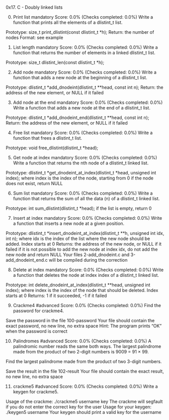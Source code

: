 0x17. C - Doubly linked lists


0. Print list
mandatory
Score: 0.0% (Checks completed: 0.0%)
Write a function that prints all the elements of a dlistint_t list.

Prototype: size_t print_dlistint(const dlistint_t *h);
Return: the number of nodes
Format: see example


1. List length
mandatory
Score: 0.0% (Checks completed: 0.0%)
Write a function that returns the number of elements in a linked dlistint_t list.

Prototype: size_t dlistint_len(const dlistint_t *h);


2. Add node
mandatory
Score: 0.0% (Checks completed: 0.0%)
Write a function that adds a new node at the beginning of a dlistint_t list.

Prototype: dlistint_t *add_dnodeint(dlistint_t **head, const int n);
Return: the address of the new element, or NULL if it failed


3. Add node at the end
mandatory
Score: 0.0% (Checks completed: 0.0%)
Write a function that adds a new node at the end of a dlistint_t list.

Prototype: dlistint_t *add_dnodeint_end(dlistint_t **head, const int n);
Return: the address of the new element, or NULL if it failed


4. Free list
mandatory
Score: 0.0% (Checks completed: 0.0%)
Write a function that frees a dlistint_t list.

Prototype: void free_dlistint(dlistint_t *head);


5. Get node at index
mandatory
Score: 0.0% (Checks completed: 0.0%)
Write a function that returns the nth node of a dlistint_t linked list.

Prototype: dlistint_t *get_dnodeint_at_index(dlistint_t *head, unsigned int index);
where index is the index of the node, starting from 0
if the node does not exist, return NULL


6. Sum list
mandatory
Score: 0.0% (Checks completed: 0.0%)
Write a function that returns the sum of all the data (n) of a dlistint_t linked list.

Prototype: int sum_dlistint(dlistint_t *head);
if the list is empty, return 0


7. Insert at index
mandatory
Score: 0.0% (Checks completed: 0.0%)
Write a function that inserts a new node at a given position.

Prototype: dlistint_t *insert_dnodeint_at_index(dlistint_t **h, unsigned int idx, int n);
where idx is the index of the list where the new node should be added. Index starts at 0
Returns: the address of the new node, or NULL if it failed
if it is not possible to add the new node at index idx, do not add the new node and return NULL
Your files 2-add_dnodeint.c and 3-add_dnodeint_end.c will be compiled during the correction


8. Delete at index
mandatory
Score: 0.0% (Checks completed: 0.0%)
Write a function that deletes the node at index index of a dlistint_t linked list.

Prototype: int delete_dnodeint_at_index(dlistint_t **head, unsigned int index);
where index is the index of the node that should be deleted. Index starts at 0
Returns: 1 if it succeeded, -1 if it failed


9. Crackme4
#advanced
Score: 0.0% (Checks completed: 0.0%)
Find the password for crackme4.

Save the password in the file 100-password
Your file should contain the exact password, no new line, no extra space
Hint: The program prints “OK” when the password is correct


10. Palindromes
#advanced
Score: 0.0% (Checks completed: 0.0%)
A palindromic number reads the same both ways. The largest palindrome made from the product of two 2-digit numbers is 9009 = 91 × 99.

Find the largest palindrome made from the product of two 3-digit numbers.

Save the result in the file 102-result
Your file should contain the exact result, no new line, no extra space


11. crackme5
#advanced
Score: 0.0% (Checks completed: 0.0%)
Write a keygen for crackme5.

Usage of the crackme: ./crackme5 username key
The crackme will segfault if you do not enter the correct key for the user
Usage for your keygen: ./keygen5 username
Your keygen should print a valid key for the username
